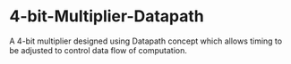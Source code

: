 # 4-bit-Multiplier-Datapath
A 4-bit multiplier designed using Datapath concept which allows timing to be adjusted to control data flow of computation.

